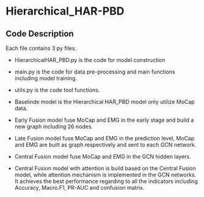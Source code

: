 # Hierarchical_HAR-PBD



## Code Description
Each file contains 3 py files.
- HierarchicalHAR_PBD.py is the code for model construction
- main.py is the code for data pre-processing and main functions including model training. 
- utils.py  is the code tool functions.


- Baselinde model is the Hierarchical HAR_PBD model only utilize MoCap data. 
- Early Fusion model fuse MoCap and EMG in the early stage and build a new graph including 26 nodes.
- Late Fusion model fuse MoCap and EMG in the prediction level, MoCap and EMG are built as graph respectively and sent to each GCN network.
- Central Fusion model fuse MoCap and EMG in the GCN hidden layers.
- Central Fusion model with attention is build based on the Central Fusion model, while attention mechanism is implemented in the GCN networks. It achieves the best performance regarding to all the indicators including Accuracy, Macro.F1, PR-AUC and confusion matrix.
